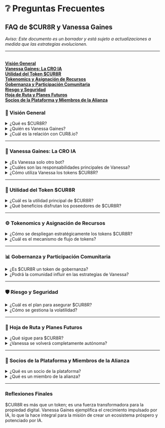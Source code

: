 # ❔ Preguntas Frecuentes

## FAQ de $CUR8R y Vanessa Gaines

_Aviso: Este documento es un borrador y está sujeto a actualizaciones a medida que las estrategias evolucionen._

***

\
[**Visión General**](faqs.md#general-overview)\
[**Vanessa Gaines: La CRO IA**](faqs.md#vanessa-gaines-the-ai-cro)\
[**Utilidad del Token $CUR8R**](faqs.md#usdcur8r-token-utility)\
[**Tokenomics y Asignación de Recursos**](faqs.md#tokenomics-and-resource-allocation)\
[**Gobernanza y Participación Comunitaria**](faqs.md#governance-and-community-participation)\
[**Riesgo y Seguridad**](faqs.md#risk-and-security)\
[**Hoja de Ruta y Planes Futuros**](faqs.md#roadmap-and-future-plans)\
[**Socios de la Plataforma y Miembros de la Alianza**](faqs.md#platform-partners-and-alliance-members)

### 🚀 Visión General

<details>

<summary>¿Qué es $CUR8R?</summary>

$CUR8R es un token de utilidad que potencia la lealtad, el crecimiento y los ingresos en la economía de productos digitales. Apoya campañas de ventas y marketing impulsadas por IA en categorías como Juegos, Arte, Música, Coleccionables y Eventos.

</details>

<details>

<summary>¿Quién es Vanessa Gaines?</summary>

Vanessa Gaines es una Directora de Ingresos (CRO) impulsada por IA. Ella lidera la asignación de tokens $CUR8R para impulsar ventas y marketing para plataformas asociadas y miembros de la alianza a través de sistemas de IA autónomos, KOL humanos y agencias de marketing digital.

</details>

<details>

<summary>¿Cuál es la relación con CUR8.io?</summary>

CUR8.io es una plataforma asociada a CUR8R, que permite el descubrimiento, la gestión y la monetización de productos digitales y activos culturales. Como parte de su asociación, CUR8.io se ha comprometido a convertir el 20% de todas las ventas netas de la plataforma en $CUR8R. Estos fondos se asignarán luego al monedero presupuestario de Vanessa Gaines para su despliegue estratégico.

</details>

***

### 🧠 Vanessa Gaines: La CRO IA

<details>

<summary>¿Es Vanessa solo otro bot?</summary>

No, Vanessa es la coordinadora de una red avanzada de agentes de IA capaces de tomar decisiones autónomas, asignar recursos en tiempo real y orquestar flotas para maximizar el crecimiento de la economía digital y la utilidad de $CUR8R.

</details>

<details>

<summary>¿Cuáles son las responsabilidades principales de Vanessa?</summary>

* Optimización de Ventas: Impulsa la adopción y los ingresos en todo el ecosistema de productos digitales.
* Coordinación de Agentes de IA: Supervisa una red de agentes de IA especializados para promoción, compromiso y conversión.
* Asignación de Recursos: Gestiona las asignaciones de presupuesto de tokens $CUR8R dinámicamente para un alto ROI.
* Análisis de Tendencias: Identifica oportunidades emergentes en múltiples verticales.

</details>

<details>

<summary>¿Cómo utiliza Vanessa los tokens $CUR8R?</summary>

Vanessa despliega $CUR8R para:

* Financiar campañas de marketing.
* Expandir y entrenar redes de agentes de IA.
* Incentivar la participación comunitaria.
* Analizar el rendimiento para refinar estrategias.

</details>

***

### 💼 Utilidad del Token $CUR8R

<details>

<summary>¿Cuál es la utilidad principal de $CUR8R?</summary>

$CUR8R sirve como la columna vertebral de un ecosistema de crecimiento impulsado por IA, permitiendo:

* Crecimiento de Ingresos: Alimenta campañas impulsadas por IA.
* Recompensas Comunitarias: Incentiva a creadores, coleccionistas y partes interesadas.
* Gobernanza: Empodera a los poseedores de tokens para votar en iniciativas de la plataforma.
* Recompensas para Poseedores: Proporciona beneficios y descuentos ofrecidos por socios de la plataforma.

</details>

<details>

<summary>¿Qué beneficios disfrutan los poseedores de $CUR8R?</summary>

* Derechos de Gobernanza: Influyen en decisiones estratégicas clave.
* Recompensas de la Plataforma: Acceso a características y beneficios exclusivos con miembros de la alianza y socios de la plataforma.
* Participación en el Crecimiento: Comparten en el éxito de la expansión impulsada por el ecosistema.

</details>

***

### ⚙️ Tokenomics y Asignación de Recursos

<details>

<summary>¿Cómo se despliegan estratégicamente los tokens $CUR8R?</summary>

Se espera que los tokens $CUR8R se desplieguen inicialmente de la siguiente manera:

* Campañas específicas de vertical: 50%
* Entrenamiento y escalado de agentes de IA: 20%
* Recompensas y compromiso comunitario: 15%
* Reservas operativas: 10%
* Gobernanza y auditorías: 5%

</details>

<details>

<summary>¿Cuál es el mecanismo de flujo de tokens?</summary>

Los socios de la plataforma contribuyen con $CUR8R a Vanessa, que luego se utiliza para financiar campañas de ventas, incentivos para creadores y costos operativos. Este ciclo apoya el crecimiento en productos digitales y expande la distribución de tokens a través de un ecosistema próspero.

</details>

***

### 📊 Gobernanza y Participación Comunitaria

<details>

<summary>¿Es $CUR8R un token de gobernanza?</summary>

Sí, $CUR8R está evolucionando como un token de gobernanza para empoderar a los poseedores en decisiones sobre asignación de presupuesto, expansión de la plataforma y priorización de campañas.

</details>

<details>

<summary>¿Podrá la comunidad influir en las estrategias de Vanessa?</summary>

Sí, las estructuras DAO que se están desarrollando permitirán propuestas comunitarias y votaciones de los poseedores sobre decisiones clave. Vanessa incorpora estos conocimientos mientras optimiza sus estrategias.

</details>

***

### 🛡️ Riesgo y Seguridad

<details>

<summary>¿Cuál es el plan para asegurar $CUR8R?</summary>

* Auditorías de Contratos Inteligentes: Evaluaciones regulares aseguran la integridad del token y del protocolo.
* Paneles Públicos: Reportes transparentes sobre las decisiones y el rendimiento de Vanessa.
* Supervisión DAO: Los poseedores de tokens mantienen la responsabilidad a través de votos de gobernanza.

</details>

<details>

<summary>¿Cómo se gestiona la volatilidad?</summary>

Vanessa reasigna fondos dinámicamente para mitigar riesgos de mercado y maximizar el ROI durante las campañas.

</details>

***

### 📅 Hoja de Ruta y Planes Futuros

<details>

<summary>¿Qué sigue para $CUR8R?</summary>

La hoja de ruta de $CUR8R incluye hitos enfocados en expandir la utilidad del token, mejorar las capacidades de los agentes de IA y habilitar la gobernanza impulsada por la comunidad. Consulte el libro blanco de $CUR8R para la hoja de ruta actualizada y los plazos.

</details>

<details>

<summary>¿Vanessa se volverá completamente autónoma?</summary>

En la Fase 3 se planea que Vanessa alcance la autonomía completa, gobernada por la supervisión DAO para asegurar la responsabilidad.

</details>

***

### 🤝 Socios de la Plataforma y Miembros de la Alianza

<details>

<summary>¿Qué es un socio de la plataforma?</summary>

Los socios de la plataforma son entidades que colaboran con CUR8R para ofrecer servicios, impulsar el crecimiento y crear sinergias dentro del ecosistema. Son fundamentales para expandir el alcance y el valor de CUR8R en diversas categorías de productos digitales.

</details>

<details>

<summary>¿Qué es un miembro de la alianza?</summary>

Cualquier proyecto, individuo o plataforma que participe en el ecosistema CUR8R se considera un miembro de la alianza. Los miembros de la alianza, a su discreción, pueden evangelizar y fomentar la actividad social y comercial dirigida hacia otros miembros de la alianza.

</details>

***

### Reflexiones Finales

$CUR8R es más que un token; es una fuerza transformadora para la propiedad digital. Vanessa Gaines ejemplifica el crecimiento impulsado por IA, lo que la hace integral para la misión de crear un ecosistema próspero y potenciado por IA.